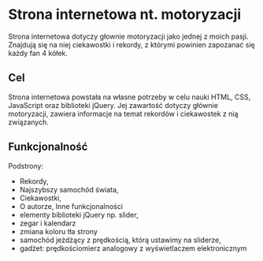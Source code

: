 # Strona internetowa nt. motoryzacji
Strona internetowa dotyczy głownie motoryzacji jako jednej z moich pasji. Znajdują się na niej ciekawostki i rekordy, z którymi powinien zapozanać się każdy fan 4 kółek.

## Cel
Strona internetowa powstała na własne potrzeby w celu nauki HTML, CSS, JavaScript oraz biblioteki jQuery. Jej zawartość dotyczy głównie motoryzacji, zawiera informacje na temat rekordów i ciekawostek z nią związanych.

## Funkcjonalność

Podstrony:
  - Rekordy,
  - Najszybszy samochód świata,
  - Ciekawostki,
  - O autorze,
Inne funkcjonalności
  - elementy biblioteki jQuery np. slider,
  - zegar i kalendarz
  - zmiana koloru tła strony
  - samochód jeżdżący z prędkością, którą ustawimy na sliderze,
  - gadżet: prędkościomierz analogowy z wyświetlaczem elektronicznym
